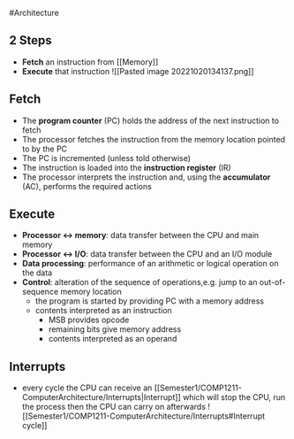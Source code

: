 #Architecture
## 2 Steps
- **Fetch** an instruction from [[Memory]]
- **Execute** that instruction
![[Pasted image 20221020134137.png]]
## Fetch
- The **program counter** (PC) holds the address of the next instruction to fetch
- The processor fetches the instruction from the memory location pointed to by the PC
- The PC is incremented (unless told otherwise)
- The instruction is loaded into the **instruction register** (IR)
- The processor interprets the instruction and, using the **accumulator** (AC), performs the required actions
## Execute
- **Processor <-> memory**: data transfer between the CPU and main memory
- **Processor <-> I/O**: data transfer between the CPU and an I/O module
- **Data processing**: performance of an arithmetic or logical operation on the data
- **Control**: alteration of the sequence of operations,e.g. jump to an out-of-sequence memory location
	- the program is started by providing PC with a memory address
	- contents interpreted as an instruction
		- MSB provides opcode
		- remaining bits give memory address
		- contents interpreted as an operand
## Interrupts
- every cycle the CPU can receive an [[Semester1/COMP1211-ComputerArchitecture/Interrupts|Interrupt]] which will stop the CPU, run the process then the CPU can carry on afterwards
![[Semester1/COMP1211-ComputerArchitecture/Interrupts#Interrupt cycle]]

